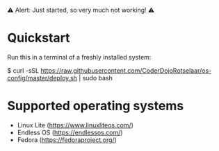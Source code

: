 ⚠️  Alert: Just started, so very much not working! ⚠️

# Quickstart

Run this in a terminal of a freshly installed system:

$ curl -sSL https://raw.githubusercontent.com/CoderDojoRotselaar/os-config/master/deploy.sh | sudo bash

# Supported operating systems

* Linux Lite (<https://www.linuxliteos.com/>)
* Endless OS (<https://endlessos.com/>)
* Fedora (<https://fedoraproject.org/>)
